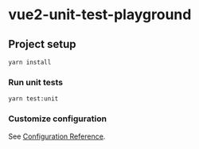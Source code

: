 # vue2-unit-test-playground

## Project setup
```
yarn install
```

### Run unit tests
```
yarn test:unit
```

### Customize configuration
See [Configuration Reference](https://cli.vuejs.org/config/).
